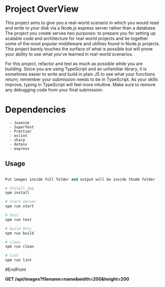# Project OverView

This project aims to give you a real-world scenario in which you would read and write to your disk via a Node.js express server rather than a database. The project you create serves two purposes: to prepare you for setting up scalable code and architecture for real-world projects and tie together some of the most popular middleware and utilities found in Node.js projects. This project barely touches the surface of what is possible but will prove your ability to use what you’ve learned in real-world scenarios.

For this project, refactor and test as much as possible while you are building. Since you are using TypeScript and an unfamiliar library, it is sometimes easier to write and build in plain JS to see what your functions return; remember your submission needs to be in TypeScript. As your skills improve, typing in TypeScript will feel more intuitive. Make sure to remove any debugging code from your final submission.

# Dependencies
      - Jasmine
      - SuperTest
      - Prettier
      - eslint
      - sharp
      - dotenv
      - express


## Usage

```python

Put images inside full folder and output will be inside thumb folder

# Install dep
npm install

# start server 
npm run start

# test
npm run test

# build Only
npm run build

# clean 
npm run clean

# lint 
npm run lint

```

#EndPoint

  **GET /api/images?filename=name&width=200&height=200**